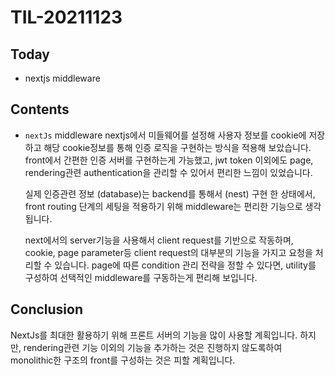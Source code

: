 # TIL-20211123

## Today

- nextjs middleware

## Contents

- `nextJs` middleware
  nextjs에서 미들웨어를 설정해 사용자 정보를 cookie에 저장하고 해당 cookie정보를 통해 인증 로직을 구현하는 방식을 적용해 보았습니다.
  front에서 간편한 인증 서버를 구현하는게 가능했고, jwt token 이외에도 page, rendering관련 authentication을 관리할 수 있어서 편리한 느낌이 있었습니다.

  실제 인증관련 정보 (database)는 backend를 통해서 (nest) 구현 한 상태에서, front routing 단계의 세팅을 적용하기 위해 middleware는 편리한 기능으로 생각 됩니다.

  next에서의 server기능을 사용해서 client request를 기반으로 작동하며, cookie, page parameter등 client request의 대부분의 기능을 가지고 요청을 처리할 수 있습니다.
  page에 따른 condition 관리 전략을 정할 수 있다면, utility를 구성하여 선택적인 middleware를 구동하는게 편리해 보입니다.

## Conclusion

NextJs를 최대한 활용하기 위해 프론트 서버의 기능을 많이 사용할 계획입니다. 하지만, rendering관련 기능 이외의 기능을 추가하는 것은 진행하지 않도록하여 monolithic한 구조의 front를 구성하는 것은 피할 계획입니다.
